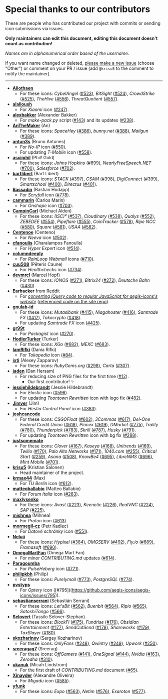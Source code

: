 # Special thanks to our contributors

These are people who has contributed our project with commits or sending icon submissions via issues.

**Only maintainers can edit this document, editing this document doesn't count as contribution!**

*Names are in alphanumerical order based of the username.*

If you want name changed or deleted, [please make a new issue](https://github.com/aegis-icons/aegis-icons/issues/new/choose) (choose "Other") or comment on your PR / issue (add `@krisu5` to the comment to notify the maintainer).

---

- **[Ailothaen](https://github.com/Ailothaen)**
  - For these icons: *CybelAngel* ([#523](https://github.com/aegis-icons/aegis-icons/issues/523)), *BitSight* ([#524](https://github.com/aegis-icons/aegis-icons/issues/524)), *CrowdStrike* ([#525](https://github.com/aegis-icons/aegis-icons/issues/525)), *TheHive* ([#556](https://github.com/aegis-icons/aegis-icons/issues/556)), *ThreatQuotient* ([#557](https://github.com/aegis-icons/aegis-icons/issues/557)).
- **[alalloush](https://github.com/alalloush)**
  - For *Xiaomi* icon ([#247](https://github.com/aegis-icons/aegis-icons/pull/247)).
- **[alexbakker](https://github.com/alexbakker)** (Alexander Bakker)
  - For *make-pack.py* script ([#143](https://github.com/aegis-icons/aegis-icons/pull/143)) and its updates ([#238](https://github.com/aegis-icons/aegis-icons/pull/238)).
- **[AnTheMaker](https://github.com/AnTheMaker)** (An)
  - For these icons: *SpaceHey* ([#386](https://github.com/aegis-icons/aegis-icons/issues/386)), *bunny.net* ([#388](https://github.com/aegis-icons/aegis-icons/issues/388)), *Mailgun* ([#389](https://github.com/aegis-icons/aegis-icons/issues/389)).
- **[antun3s](https://github.com/antun3s)** (Bruno Antunes)
  - For *No-IP* icon ([#550](https://github.com/aegis-icons/aegis-icons/pull/550)).
  - For updating *T-Mobile* icon ([#558](https://github.com/aegis-icons/aegis-icons/pull/558)).
- **[asciiphil](https://github.com/asciiphil)** (Phil! Gold)
  - For these icons: *Johns Hopkins* ([#699](https://github.com/aegis-icons/aegis-icons/pull/699)), *NearlyFreeSpeech.NET* ([#700](https://github.com/aegis-icons/aegis-icons/pull/700)), *Salesforce* ([#702](https://github.com/aegis-icons/aegis-icons/pull/702)).
- **[bartlibert](https://github.com/AnTheMaker)** (Bart Libert)
  - For these icons: *STACK* ([#397](https://github.com/aegis-icons/aegis-icons/pull/397)), *CSAM* ([#398](https://github.com/aegis-icons/aegis-icons/pull/398)), *DigiConnect* ([#399](https://github.com/aegis-icons/aegis-icons/pull/399)), *Smartschool* ([#400](https://github.com/aegis-icons/aegis-icons/pull/400)), *Directus* ([#401](https://github.com/aegis-icons/aegis-icons/pull/401)).
- **[Bassadin](https://github.com/Bassadin)** (Bastian Hodapp)
  - For *Scryfall* icon ([#778](https://github.com/aegis-icons/aegis-icons/pull/778)).
- **[cammarin](https://github.com/cammarin)** (Carlos Marin)
  - For *Onshape* icon ([#703](https://github.com/aegis-icons/aegis-icons/issues/703)).
- **[CampinCarl](https://github.com/CampinCarl)** (Michael Alden)
  - For these icons: *(ISC)²* ([#537](https://github.com/aegis-icons/aegis-icons/issues/537)), *Cloudinary* ([#538](https://github.com/aegis-icons/aegis-icons/issues/538)), *Qualys* ([#552](https://github.com/aegis-icons/aegis-icons/issues/552)), *ZEBEDEE* ([#554](https://github.com/aegis-icons/aegis-icons/issues/554)), *Pipeflare* ([#555](https://github.com/aegis-icons/aegis-icons/issues/555)), *CoinTracker* ([#578](https://github.com/aegis-icons/aegis-icons/issues/578)), *Ripe NCC* ([#580](https://github.com/aegis-icons/aegis-icons/issues/580)), *Square* ([#581](https://github.com/aegis-icons/aegis-icons/issues/581)), *USAA* ([#582](https://github.com/aegis-icons/aegis-icons/issues/582)).
- **[Centenoe](https://github.com/Centenoe)** (Centeno)
  - For *Neeva* icon ([#502](https://github.com/aegis-icons/aegis-icons/pull/502)).
- **[cfanoulis](https://github.com/cfanoulis)** (Charalampos Fanoulis)
  - For *Hyper Expert* icon ([#514](https://github.com/aegis-icons/aegis-icons/issues/514)).
- **[columndeeply](https://github.com/columndeeply)**
  - For *RainLoop Webmail* icons ([#710](https://github.com/aegis-icons/aegis-icons/pull/710)).
- **[cuu508](https://github.com/cuu508)** (Pēteris Caune)
  - For *Healthchecks* icon ([#734](https://github.com/aegis-icons/aegis-icons/pull/734)).
- **[devmrcl](https://github.com/devmrcl)** (Marcel Hopf)
  - For these icons: *IONOS* ([#271](https://github.com/aegis-icons/aegis-icons/issues/271)), *Bitrix24* ([#272](https://github.com/aegis-icons/aegis-icons/issues/272)), *Deutsche Bahn* ([#430](https://github.com/aegis-icons/aegis-icons/issues/430)).
- **Earhacker** from Reddit
  - For *[converting jQuery code to regular JavaScript for aegis-icons's website](https://old.reddit.com/r/CodingHelp/comments/oz5cov/can_somebody_help_me_get_this_converted_from/h7y9cua/)* ([referenced code on the site repo](https://github.com/aegis-icons/aegis-icons.github.io/blob/0fd7502a865f5ea7c94f6e77ff01d9da4c085e64/index.html#L210+L232)).
- **[gnulab-id](https://github.com/gnulab-id)**
  - For these icons: *Mutasibank* ([#415](https://github.com/aegis-icons/aegis-icons/issues/415)), *Niagahoster* ([#416](https://github.com/aegis-icons/aegis-icons/issues/416)), *Samtrade FX* ([#417](https://github.com/aegis-icons/aegis-icons/issues/417)), *Tokocrypto* ([#418](https://github.com/aegis-icons/aegis-icons/issues/418)).
  - For updating *Samtrade FX* icon ([#425](https://github.com/aegis-icons/aegis-icons/issues/425)).
- **[gr99t](https://github.com/gr99t)**
  - For *Packagist* icon ([#270](https://github.com/aegis-icons/aegis-icons/issues/270)).
- **[HodlerTurker](https://github.com/HodlerTurker)** (Turker)
  - For these icons: *XGo* ([#682](https://github.com/aegis-icons/aegis-icons/issues/682)), *MEXC* ([#683](https://github.com/aegis-icons/aegis-icons/issues/683)).
- **[IamRifki](https://github.com/IamRifki)** (Dania Rifki)
  - For *Tokopedia* icon ([#84](https://github.com/aegis-icons/aegis-icons/pull/84)).
- **[ixti](https://github.com/ixti)** (Alexey Zapparov)
  - For these icons: *RubyGems.org* ([#298](https://github.com/aegis-icons/aegis-icons/pull/298)), *Carta* ([#307](https://github.com/aegis-icons/aegis-icons/pull/307)).
- **[jaden](https://github.com/jaden)** (Dan Hersam)
  - For reducing size of PNG files for the first time ([#12](https://github.com/aegis-icons/aegis-icons/pull/12)).
    - Our first contributor! :sparkles:
- **[jessiehildebrandt](https://github.com/jessiehildebrandt)** (Jessie Hildebrandt)
  - For *Elastic* icon ([#596](https://github.com/aegis-icons/aegis-icons/issues/596)).
  - For updating *Toontown Rewritten* icon with logo fix ([#482](https://github.com/aegis-icons/aegis-icons/issues/482)).
- **[Jimver](https://github.com/Jimver)** (Jim)
  - For *Hestia Control Panel* icon ([#383](https://github.com/aegis-icons/aegis-icons/issues/383)).
- **[joshcancode](https://github.com/joshcancode)**
  - For these icons: *CSGOFloat* ([#602](https://github.com/aegis-icons/aegis-icons/pull/602)), *3Commas* ([#617](https://github.com/aegis-icons/aegis-icons/pull/617)), *Del-One Federal Credit Union* ([#618](https://github.com/aegis-icons/aegis-icons/pull/618)), *Pionex* ([#619](https://github.com/aegis-icons/aegis-icons/pull/619)), *DMarket* ([#775](https://github.com/aegis-icons/aegis-icons/pull/775)), *Trality* ([#780](https://github.com/aegis-icons/aegis-icons/pull/780)), *Thunderpick* ([#783](https://github.com/aegis-icons/aegis-icons/pull/783)), *Skrill* ([#787](https://github.com/aegis-icons/aegis-icons/pull/787)), *Husky* ([#791](https://github.com/aegis-icons/aegis-icons/pull/791)).
  - For updating *Toontown Rewritten* icon with bg fix ([#288](https://github.com/aegis-icons/aegis-icons/pull/288)).
- **[justsomemate](https://github.com/justsomemate)**
  - For these icons: *Clover* ([#167](https://github.com/aegis-icons/aegis-icons/issues/167)), *Kaseya* ([#168](https://github.com/aegis-icons/aegis-icons/issues/168)), *Unitrends* ([#169](https://github.com/aegis-icons/aegis-icons/issues/169)), *Twilio* ([#170](https://github.com/aegis-icons/aegis-icons/issues/170)), *Palo Alto Networks* ([#171](https://github.com/aegis-icons/aegis-icons/issues/171)), *1040.com* ([#255](https://github.com/aegis-icons/aegis-icons/issues/255)), *Critical Start* ([#259](https://github.com/aegis-icons/aegis-icons/issues/259)), *Asana* ([#508](https://github.com/aegis-icons/aegis-icons/issues/508)), *KnowBe4* ([#695](https://github.com/aegis-icons/aegis-icons/issues/695)), *LibreNMS* ([#696](https://github.com/aegis-icons/aegis-icons/issues/696)), *Mint Mobile* ([#701](https://github.com/aegis-icons/aegis-icons/issues/701)).
- **[krisu5](https://github.com/krisu5)** (Kristian Salonen)
  - Head maintainer of the project.
- **[krmax44](https://github.com/krmax44)** (Max)
  - For *TU Berlin* icon ([#612](https://github.com/aegis-icons/aegis-icons/pull/612)).
- **[matteoballabio](https://github.com/matteoballabio)** (Matteo Ballabio)
  - For *Forum Italia* icon ([#283](https://github.com/aegis-icons/aegis-icons/issues/283)).
- **[maxlysenko](https://github.com/maxlysenko)**
  - For these icons: *Avast* ([#223](https://github.com/aegis-icons/aegis-icons/issues/223)), *Keenetic* ([#226](https://github.com/aegis-icons/aegis-icons/issues/226)), *RealVNC* ([#224](https://github.com/aegis-icons/aegis-icons/issues/224)), *SAP* ([#225](https://github.com/aegis-icons/aegis-icons/issues/225)).
- **[mishnea](https://github.com/mishnea)** (Mihnea)
  - For *Proton* icon ([#613](https://github.com/aegis-icons/aegis-icons/pull/613)).
- **[mormegil-cz](https://github.com/mormegil-cz)** (Petr Kadlec)
  - For *Datové schránky* icon ([#551](https://github.com/aegis-icons/aegis-icons/pull/551)).
- **[Neluji](https://github.com/Neluji)**
  - For these icons: *Hypixel* ([#384](https://github.com/aegis-icons/aegis-icons/pull/384)), *OMGSERV* ([#492](https://github.com/aegis-icons/aegis-icons/pull/492)), *Fly.io* ([#689](https://github.com/aegis-icons/aegis-icons/pull/689)), *Framasoft* ([#690](https://github.com/aegis-icons/aegis-icons/pull/690)).
- **[OmegaMartFan](https://github.com/OmegaMartFan)** (Omega Mart Fan)
  - For minor *CONTRIBUTING.md* updates ([#614](https://github.com/aegis-icons/aegis-icons/pull/614)).
- **[Paragoumba](https://github.com/Paragoumba)**
  - For *PulseHeberg* icon ([#771](https://github.com/aegis-icons/aegis-icons/pull/771)).
- **[philipkbh](https://github.com/philipkbh)** (Philip)
  - For these icons: *Purelymail* ([#773](https://github.com/aegis-icons/aegis-icons/pull/773)), *PostgreSQL* ([#774](https://github.com/aegis-icons/aegis-icons/pull/774)).
- **[pvstyps](https://github.com/pvstyps)**
  - For *Optery* icon ([#795])(https://github.com/aegis-icons/aegis-icons/issues/795)).
- **[sebastianserrani](https://github.com/sebastianserrani)** (Sebastián Serrani)
  - For these icons: *Let'sBit* ([#562](https://github.com/aegis-icons/aegis-icons/issues/562)), *Buenbit* ([#564](https://github.com/aegis-icons/aegis-icons/issues/564)), *Ripio* ([#565](https://github.com/aegis-icons/aegis-icons/issues/565)), *SatoshiTango* ([#566](https://github.com/aegis-icons/aegis-icons/issues/566)).
- **[Selovert](https://github.com/Selovert)** (Tassilo Selover-Stephan)
  - For these icons: *BlockFi* ([#175](https://github.com/aegis-icons/aegis-icons/issues/175)), *Fundrise* ([#176](https://github.com/aegis-icons/aegis-icons/issues/176)), *Obsidian Entertainment* ([#177](https://github.com/aegis-icons/aegis-icons/issues/177)), *SendCutSend* ([#178](https://github.com/aegis-icons/aegis-icons/issues/178)), *Shareworks* ([#179](https://github.com/aegis-icons/aegis-icons/issues/179)), *TaxSlayer* ([#180](https://github.com/aegis-icons/aegis-icons/issues/180)).
- **[skozharinov](https://github.com/skozharinov)** (Sergey Kozharinov)
  - For these icons: *OnlyFans* ([#248](https://github.com/aegis-icons/aegis-icons/issues/248)), *Qwintry* ([#249](https://github.com/aegis-icons/aegis-icons/issues/249)), *Upwork* ([#250](https://github.com/aegis-icons/aegis-icons/issues/250)).
- **[sreeragag7](https://github.com/sreeragag7)** (Sreerag)
  - For these icons: *OffGamers* ([#141](https://github.com/aegis-icons/aegis-icons/pull/141)), *OneSignal* ([#144](https://github.com/aegis-icons/aegis-icons/pull/144)), *Nvidia* ([#163](https://github.com/aegis-icons/aegis-icons/pull/163)), *Zerodha* ([#310](https://github.com/aegis-icons/aegis-icons/issues/310)).
- **[ukanuk](https://github.com/ukanuk)** (Micah Lindstrom)
  - For the first draft of *CONTRIBUTING.md* document ([#65](https://github.com/aegis-icons/aegis-icons/pull/65)).
- **[Xinayder](https://github.com/Xinayder)** (Alexandre Oliveira)
  - For *Migadu* icon ([#585](https://github.com/aegis-icons/aegis-icons/pull/585)).
- **[yfunk](https://github.com/yfunk)**
  - For these icons: *Expo* ([#563](https://github.com/aegis-icons/aegis-icons/pull/563)), *Netim* ([#576](https://github.com/aegis-icons/aegis-icons/pull/576)), *Exaroton* ([#577](https://github.com/aegis-icons/aegis-icons/pull/577)).
